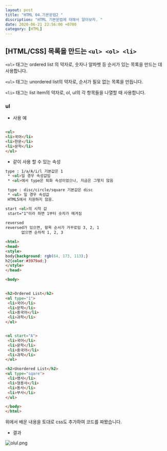 ```yaml
---
layout: post
title: "HTML 04.기본문법2 "
discription: "HTML 기본문법에 대해서 알아보자. "
date: 2020-06-21 22:56:00 +0700
category: [HTML]
---
```


## [HTML/CSS] 목록을 만드는 `<ul> <ol> <li>`

`<ol>` 태그는 ordered list 의 약자로, 숫자나 알파벳 등 순서가 있는 목록을 만드는 데 사용합니다.

`<ul>` 태그는 unordered list의 약자로, 순서가 필요 없는 목록을 만듭니다.

`<li>` 태그는 list item의 약자로, ol, ul의 각 항목들을 나열할 때 사용합니다.

### ul

* 사용 예
```HTML

<ul>
<li>국어</li>
<li>한문</li>
<li>문학</li>
</ul>

```

* 같이 사용 할 수 있는 속성

```HTML
type : 1/a/A/i/l 기본값은 1
 * <ol>일 경우 속성값임
 * <ol>에서 type은 퇴화 속성이었으나, 지금은 그렇지 않음

 type : disc/circle/square 기본값은 disc
 * <ul> 일 경우 속성값
 HTML5에서 지원하지 않음.

start <ol>의 시작 값
 start="1"이라 하면 1부터 숫자가 매겨짐
 
reversed 
reversed가 있으면, 항목 순서가 거꾸로임 3, 2, 1
       없으면 순차적 1, 2, 3

```
```HTML
<html>
<head>
<style>
body{background: rgb(64, 173, 113);}
h2{color:#3979ad;}
</style>
</head>

<body>
 

<h2>Ordered List</h2>
<ol type="1">
 <li>국어</li>
 <li>문학</li>
 <li>중국어</li>
 <li>과학</li>
</ol>


<ol start="A">
 <li>국어</li>
 <li>문학</li>
 <li>중국어</li>
 <li>과학</li>
</ol>

<h2>Unordered List</h2>
<ul type="sqare">
 <li>명사</li>
 <li>형용사</li>
 <li>동사</li>
 <li>부사</li>
</ul>

</body>
</html>  

```
위에서 배운 내용을 토대로 css도 추가하여 코드를 짜봤습니다.

* 결과
<img src="https://i.imgur.com/rncWVC4.png" title="olul.png"/>
